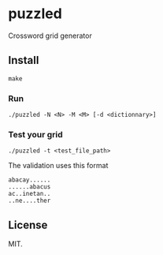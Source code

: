 # puzzled
Crossword grid generator

## Install

```
make
```

### Run

```
./puzzled -N <N> -M <M> [-d <dictionnary>]
```


### Test your grid

```
./puzzled -t <test_file_path>
```

The validation uses this format
```
abacay......
......abacus
ac..inetan..
..ne....ther
```

## License

MIT.
